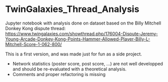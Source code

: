 # TwinGalaxies_Thread_Analysis
Jupyter notebook with analysis done on dataset based on the Billy Mitchell Donkey Kong dispute thread: https://www.twingalaxies.com/showthread.php/176004-Dispute-Jeremy-Young-Arcade-Donkey-Kong-Points-Hammer-Allowed-Player-Billy-L-Mitchell-Score-1-062-800/

This is a first version, and was made just for fun as a side project. 
- Network statistics (poster score, post score, ...) are not well developped and should be re-evaluated with a theoretical analysis. 
- Comments and proper refactoring is missing
